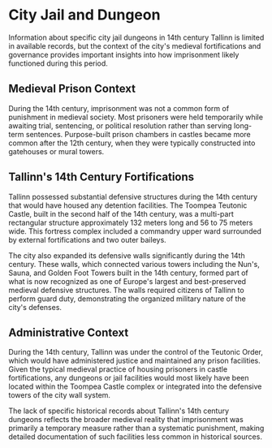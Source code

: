 # City Jail and Dungeon

Information about specific city jail dungeons in 14th century Tallinn is limited in available records, but the context of the city's medieval fortifications and governance provides important insights into how imprisonment likely functioned during this period.

## Medieval Prison Context

During the 14th century, imprisonment was not a common form of punishment in medieval society. Most prisoners were held temporarily while awaiting trial, sentencing, or political resolution rather than serving long-term sentences. Purpose-built prison chambers in castles became more common after the 12th century, when they were typically constructed into gatehouses or mural towers.

## Tallinn's 14th Century Fortifications

Tallinn possessed substantial defensive structures during the 14th century that would have housed any detention facilities. The Toompea Teutonic Castle, built in the second half of the 14th century, was a multi-part rectangular structure approximately 132 meters long and 56 to 75 meters wide. This fortress complex included a commandry upper ward surrounded by external fortifications and two outer baileys.

The city also expanded its defensive walls significantly during the 14th century. These walls, which connected various towers including the Nun's, Sauna, and Golden Foot Towers built in the 14th century, formed part of what is now recognized as one of Europe's largest and best-preserved medieval defensive structures. The walls required citizens of Tallinn to perform guard duty, demonstrating the organized military nature of the city's defenses.

## Administrative Context

During the 14th century, Tallinn was under the control of the Teutonic Order, which would have administered justice and maintained any prison facilities. Given the typical medieval practice of housing prisoners in castle fortifications, any dungeons or jail facilities would most likely have been located within the Toompea Castle complex or integrated into the defensive towers of the city wall system.

The lack of specific historical records about Tallinn's 14th century dungeons reflects the broader medieval reality that imprisonment was primarily a temporary measure rather than a systematic punishment, making detailed documentation of such facilities less common in historical sources.
